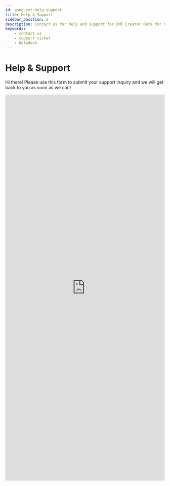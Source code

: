 ```yaml
---
id: goog-ext-help-support
title: Help & Support
sidebar_position: 2
description: Contact us for help and support for DMT Creator Data for Google Sheets extension
keywords:
    - contact us
    - support ticket
    - helpdesk
---
```


# Help & Support

Hi there! Please use this form to submit your support inquiry and we will get back to you as soon as we can!

<iframe class="airtable-embed airtable-dynamic-height" src="https://airtable.com/embed/appzETVKT8y3nFxsx/shr1bHROPcWon5ivv?backgroundColor=pink" frameborder="0" onmousewheel="" width="100%" height="1219" style={{background: 'transparent', border: '1px solid #ccc'}}></iframe>